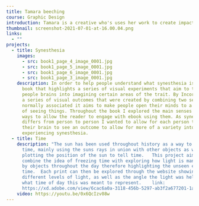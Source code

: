 ```yaml
---
title: Tamara beeching
course: Graphic Design
introduction: Tamara is a creative who's uses her work to create impact through design.
thumbnail: screenshot-2021-07-01-at-16.00.04.png
links:
  - ""
projects:
  - title: Synesthesia
    images:
      - src: book1_page_4_image_0001.jpg
      - src: book1_page_5_image_0001.jpg
      - src: book1_page_6_image_0001.jpg
      - src: book1_page_3_image_0001.jpg
    description: In order to help people understand what synesthesia is I created a
      book that highlights a series of visual experiments that aim to trigger
      people brains into imagining certain areas of the trait. By Incorporating
      a series of visual outcomes that were created by combining two senses not
      normally associated it aims to make people open their minds to a new way
      of seeing things. Throughout the book I explored the main senses and found
      ways to allow the reader to engage with ebook using them. As synesthesia
      differs from person to person I wanted to allow for each person to use
      their brain to see an outcome to allow for more of a variety into
      experiencing synesthesia.
  - title: Time
    description: "The sun has been used throughout history as a way to navigate
      time, mainly using the suns rays in union with other objects as well as
      plotting the position of the sun to tell time.   This project aims to
      combine the idea of freezing time with exploring how light is manipulated
      by objects throughout the day therefore highlighting the unseen effects of
      time.  Each print can then be explored through the website showing the
      different levels of light, as well as the angle the light was held at and
      what time of day this was meant to represent.    link:
      https://xd.adobe.com/view/6cac6a0a-3118-456b-5297-ab3f2a677201-1a9d/"
    video: https://youtu.be/0x6QcIzv08w
---
```

